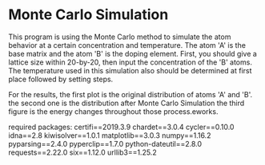 # Monte Carlo Simulation
This program is using the Monte Carlo method to simulate the atom behavior at a certain concentration and temperature. The atom 'A' is the base matrix and the atom 'B' is the doping element. First, you should give a lattice size within 20-by-20, then input the concentration of the 'B' atoms. The temperature used in this simulation also should be determined at first place followed by setting steps.

For the results, the first plot is the original distribution of atoms 'A' and 'B'. the second one is the distribution after Monte Carlo Simulation the third figure is the energy changes throughout those process.eworks.

required packages: 
certifi==2019.3.9 
chardet==3.0.4 
cycler==0.10.0 
idna==2.8 
kiwisolver==1.0.1
matplotlib==3.0.3 
numpy==1.16.2 
pyparsing==2.4.0 
pyperclip==1.7.0 
python-dateutil==2.8.0 
requests==2.22.0 
six==1.12.0 
urllib3==1.25.2
